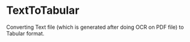 # TextToTabular

Converting Text file (which is generated after doing OCR on PDF file) to Tabular format. 
